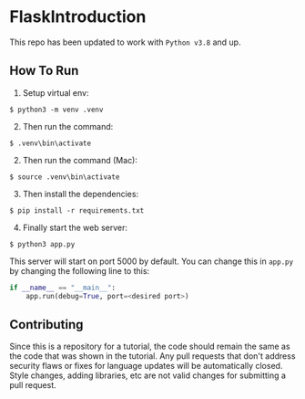 # FlaskIntroduction

This repo has been updated to work with `Python v3.8` and up.

## How To Run

1. Setup virtual env:

```
$ python3 -m venv .venv
```

2. Then run the command:

```
$ .venv\bin\activate
```

2. Then run the command (Mac):

```
$ source .venv\bin\activate
```

3. Then install the dependencies:

```
$ pip install -r requirements.txt
```

4. Finally start the web server:

```
$ python3 app.py
```

This server will start on port 5000 by default. You can change this in `app.py` by changing the following line to this:

```python
if __name__ == "__main__":
    app.run(debug=True, port=<desired port>)
```

## Contributing

Since this is a repository for a tutorial, the code should remain the same as the code that was shown in the tutorial. Any pull requests that don't address security flaws or fixes for language updates will be automatically closed. Style changes, adding libraries, etc are not valid changes for submitting a pull request.
